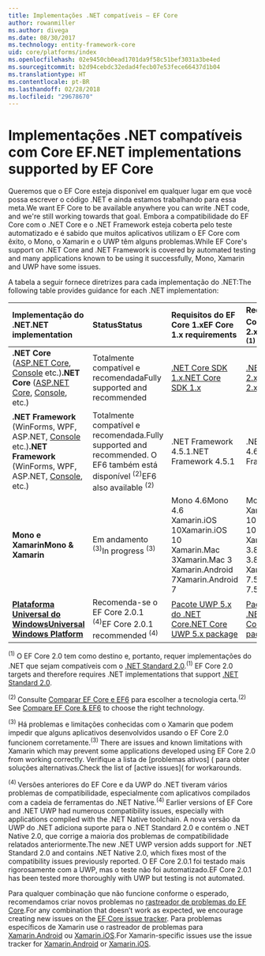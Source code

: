 ```yaml
---
title: Implementações .NET compatíveis – EF Core
author: rowanmiller
ms.author: divega
ms.date: 08/30/2017
ms.technology: entity-framework-core
uid: core/platforms/index
ms.openlocfilehash: 02e9450cb0ead1701da9f58c51bef3031a3be4ed
ms.sourcegitcommit: b2d94cebdc32edad4fecb07e53fece66437d1b04
ms.translationtype: HT
ms.contentlocale: pt-BR
ms.lasthandoff: 02/28/2018
ms.locfileid: "29678670"
---
```

# <a name="net-implementations-supported-by-ef-core"></a><span data-ttu-id="3d176-102">Implementações .NET compatíveis com Core EF</span><span class="sxs-lookup"><span data-stu-id="3d176-102">.NET implementations supported by EF Core</span></span>

<span data-ttu-id="3d176-103">Queremos que o EF Core esteja disponível em qualquer lugar em que você possa escrever o código .NET e ainda estamos trabalhando para essa meta.</span><span class="sxs-lookup"><span data-stu-id="3d176-103">We want EF Core to be available anywhere you can write .NET code, and we're still working towards that goal.</span></span> <span data-ttu-id="3d176-104">Embora a compatibilidade do EF Core com o .NET Core e o .NET Framework esteja coberta pelo teste automatizado e é sabido que muitos aplicativos utilizam o EF Core com êxito, o Mono, o Xamarin e o UWP têm alguns problemas.</span><span class="sxs-lookup"><span data-stu-id="3d176-104">While EF Core's support on .NET Core and .NET Framework is covered by automated testing and many applications known to be using it successfully, Mono, Xamarin and UWP have some issues.</span></span>

<span data-ttu-id="3d176-105">A tabela a seguir fornece diretrizes para cada implementação do .NET:</span><span class="sxs-lookup"><span data-stu-id="3d176-105">The following table provides guidance for each .NET implementation:</span></span>

| <span data-ttu-id="3d176-106">Implementação do .NET</span><span class="sxs-lookup"><span data-stu-id="3d176-106">.NET implementation</span></span>                                                                                                  | <span data-ttu-id="3d176-107">Status</span><span class="sxs-lookup"><span data-stu-id="3d176-107">Status</span></span>                                                             | <span data-ttu-id="3d176-108">Requisitos do EF Core 1.x</span><span class="sxs-lookup"><span data-stu-id="3d176-108">EF Core 1.x requirements</span></span>                                                                                | <span data-ttu-id="3d176-109">Requisitos do EF Core 2.x <sup>(1)</sup></span><span class="sxs-lookup"><span data-stu-id="3d176-109">EF Core 2.x requirements <sup>(1)</sup></span></span>                                                                 |
|:---------------------------------------------------------------------------------------------------------------------|:-------------------------------------------------------------------|:--------------------------------------------------------------------------------------------------------|:--------------------------------------------------------------------------------------------------------|
| <span data-ttu-id="3d176-110">**.NET Core** ([ASP.NET Core](../get-started/aspnetcore/index.md), [Console](../get-started/netcore/index.md) etc.)</span><span class="sxs-lookup"><span data-stu-id="3d176-110">**.NET Core** ([ASP.NET Core](../get-started/aspnetcore/index.md), [Console](../get-started/netcore/index.md), etc.)</span></span> | <span data-ttu-id="3d176-111">Totalmente compatível e recomendada</span><span class="sxs-lookup"><span data-stu-id="3d176-111">Fully supported and recommended</span></span>                                    | [<span data-ttu-id="3d176-112">.NET Core SDK 1.x</span><span class="sxs-lookup"><span data-stu-id="3d176-112">.NET Core SDK 1.x</span></span>](https://www.microsoft.com/net/core/)                                                | [<span data-ttu-id="3d176-113">.NET Core SDK 2.x</span><span class="sxs-lookup"><span data-stu-id="3d176-113">.NET Core SDK 2.x</span></span>](https://www.microsoft.com/net/core/)                                                |
| <span data-ttu-id="3d176-114">**.NET Framework** (WinForms, WPF, ASP.NET, [Console](../get-started/full-dotnet/index.md) etc.)</span><span class="sxs-lookup"><span data-stu-id="3d176-114">**.NET Framework** (WinForms, WPF, ASP.NET, [Console](../get-started/full-dotnet/index.md), etc.)</span></span>                    | <span data-ttu-id="3d176-115">Totalmente compatível e recomendada.</span><span class="sxs-lookup"><span data-stu-id="3d176-115">Fully supported and recommended.</span></span> <span data-ttu-id="3d176-116">O EF6 também está disponível <sup>(2)</sup></span><span class="sxs-lookup"><span data-stu-id="3d176-116">EF6 also available <sup>(2)</sup></span></span> | <span data-ttu-id="3d176-117">.NET Framework 4.5.1</span><span class="sxs-lookup"><span data-stu-id="3d176-117">.NET Framework 4.5.1</span></span>                                                                                    | <span data-ttu-id="3d176-118">.NET Framework 4.6.1</span><span class="sxs-lookup"><span data-stu-id="3d176-118">.NET Framework 4.6.1</span></span>                                                                                    |
| <span data-ttu-id="3d176-119">**Mono e Xamarin**</span><span class="sxs-lookup"><span data-stu-id="3d176-119">**Mono & Xamarin**</span></span>                                                                                                   | <span data-ttu-id="3d176-120">Em andamento <sup>(3)</sup></span><span class="sxs-lookup"><span data-stu-id="3d176-120">In progress <sup>(3)</sup></span></span>                                         | <span data-ttu-id="3d176-121">Mono 4.6</span><span class="sxs-lookup"><span data-stu-id="3d176-121">Mono 4.6</span></span> <br/> <span data-ttu-id="3d176-122">Xamarin.iOS 10</span><span class="sxs-lookup"><span data-stu-id="3d176-122">Xamarin.iOS 10</span></span> <br/> <span data-ttu-id="3d176-123">Xamarin.Mac 3</span><span class="sxs-lookup"><span data-stu-id="3d176-123">Xamarin.Mac 3</span></span> <br/> <span data-ttu-id="3d176-124">Xamarin.Android 7</span><span class="sxs-lookup"><span data-stu-id="3d176-124">Xamarin.Android 7</span></span>                               | <span data-ttu-id="3d176-125">Mono 5.4</span><span class="sxs-lookup"><span data-stu-id="3d176-125">Mono 5.4</span></span> <br/> <span data-ttu-id="3d176-126">Xamarin.iOS 10.14</span><span class="sxs-lookup"><span data-stu-id="3d176-126">Xamarin.iOS 10.14</span></span> <br/> <span data-ttu-id="3d176-127">Xamarin.Mac 3.8</span><span class="sxs-lookup"><span data-stu-id="3d176-127">Xamarin.Mac 3.8</span></span> <br/> <span data-ttu-id="3d176-128">Xamarin.Android 7.5</span><span class="sxs-lookup"><span data-stu-id="3d176-128">Xamarin.Android 7.5</span></span>                        |
| [<span data-ttu-id="3d176-129">**Plataforma Universal do Windows**</span><span class="sxs-lookup"><span data-stu-id="3d176-129">**Universal Windows Platform**</span></span>](../get-started/uwp/index.md)                                                        | <span data-ttu-id="3d176-130">Recomenda-se o EF Core 2.0.1 <sup>(4)</sup></span><span class="sxs-lookup"><span data-stu-id="3d176-130">EF Core 2.0.1 recommended <sup>(4)</sup></span></span>                           | [<span data-ttu-id="3d176-131">Pacote UWP 5.x do .NET Core</span><span class="sxs-lookup"><span data-stu-id="3d176-131">.NET Core UWP 5.x package</span></span>](https://www.nuget.org/packages/Microsoft.NETCore.UniversalWindowsPlatform/) | [<span data-ttu-id="3d176-132">Pacote UWP 6.x do .NET Core</span><span class="sxs-lookup"><span data-stu-id="3d176-132">.NET Core UWP 6.x package</span></span>](https://www.nuget.org/packages/Microsoft.NETCore.UniversalWindowsPlatform/) |

<span data-ttu-id="3d176-133"><sup>(1)</sup> O EF Core 2.0 tem como destino e, portanto, requer implementações do .NET que sejam compatíveis com o [.NET Standard 2.0](https://docs.microsoft.com/dotnet/standard/net-standard).</span><span class="sxs-lookup"><span data-stu-id="3d176-133"><sup>(1)</sup> EF Core 2.0 targets and therefore requires .NET implementations that support [.NET Standard 2.0](https://docs.microsoft.com/dotnet/standard/net-standard).</span></span>

<span data-ttu-id="3d176-134"><sup>(2) </sup> Consulte [Comparar EF Core e EF6](../../efcore-and-ef6/index.md) para escolher a tecnologia certa.</span><span class="sxs-lookup"><span data-stu-id="3d176-134"><sup>(2)</sup> See [Compare EF Core & EF6](../../efcore-and-ef6/index.md) to choose the right technology.</span></span>

<span data-ttu-id="3d176-135"><sup>(3)</sup> Há problemas e limitações conhecidas com o Xamarin que podem impedir que alguns aplicativos desenvolvidos usando o EF Core 2.0 funcionem corretamente.</span><span class="sxs-lookup"><span data-stu-id="3d176-135"><sup>(3)</sup> There are issues and known limitations with Xamarin which may prevent some applications developed using EF Core 2.0 from working correctly.</span></span> <span data-ttu-id="3d176-136">Verifique a lista de [problemas ativos] ([](https://github.com/aspnet/entityframeworkCore/issues?q=is%3Aopen+is%3Aissue+label%3Aarea-xamarin) para obter soluções alternativas.</span><span class="sxs-lookup"><span data-stu-id="3d176-136">Check the list of [active issues]([](https://github.com/aspnet/entityframeworkCore/issues?q=is%3Aopen+is%3Aissue+label%3Aarea-xamarin) for workarounds.</span></span>

<span data-ttu-id="3d176-137"><sup>(4) </sup> Versões anteriores do EF Core e da UWP do .NET tiveram vários problemas de compatibilidade, especialmente com aplicativos compilados com a cadeia de ferramentas do .NET Native.</span><span class="sxs-lookup"><span data-stu-id="3d176-137"><sup>(4)</sup> Earlier versions of EF Core and .NET UWP had numerous compatibility issues, especially with applications compiled with the .NET Native toolchain.</span></span> <span data-ttu-id="3d176-138">A nova versão da UWP do .NET adiciona suporte para o .NET Standard 2.0 e contém o .NET Native 2.0, que corrige a maioria dos problemas de compatibilidade relatados anteriormente.</span><span class="sxs-lookup"><span data-stu-id="3d176-138">The new .NET UWP version adds support for .NET Standard 2.0 and contains .NET Native 2.0, which fixes most of the compatibility issues previously reported.</span></span> <span data-ttu-id="3d176-139">O EF Core 2.0.1 foi testado mais rigorosamente com a UWP, mas o teste não foi automatizado.</span><span class="sxs-lookup"><span data-stu-id="3d176-139">EF Core 2.0.1 has been tested more thoroughly with UWP but testing is not automated.</span></span>

<span data-ttu-id="3d176-140">Para qualquer combinação que não funcione conforme o esperado, recomendamos criar novos problemas no [rastreador de problemas do EF Core](https://github.com/aspnet/entityframeworkcore/issues/new).</span><span class="sxs-lookup"><span data-stu-id="3d176-140">For any combination that doesn’t work as expected, we encourage creating new issues on the [EF Core issue tracker](https://github.com/aspnet/entityframeworkcore/issues/new).</span></span> <span data-ttu-id="3d176-141">Para problemas específicos de Xamarin use o rastreador de problemas para [Xamarin.Android](https://github.com/xamarin/xamarin-android/issues/new) ou [Xamarin.iOS](https://github.com/xamarin/xamarin-macios/issues/new).</span><span class="sxs-lookup"><span data-stu-id="3d176-141">For Xamarin-specific issues use the issue tracker for [Xamarin.Android](https://github.com/xamarin/xamarin-android/issues/new) or [Xamarin.iOS](https://github.com/xamarin/xamarin-macios/issues/new).</span></span>
